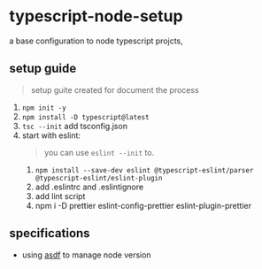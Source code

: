 # typescript-node-setup
a base configuration to node typescript projcts,

## setup guide
> setup guite created for document the process
1. `npm init -y`
2. `npm install -D typescript@latest`
3. `tsc --init` add tsconfig.json
4. start with eslint: 
    > you can use `eslint --init` to.
    1. `npm install --save-dev eslint @typescript-eslint/parser @typescript-eslint/eslint-plugin` 
    2. add .eslintrc and .eslintignore
    3. add lint script
    4. npm i -D prettier eslint-config-prettier eslint-plugin-prettier 

## specifications
- using [asdf](https://github.com/asdf-vm/asdf) to manage node version
